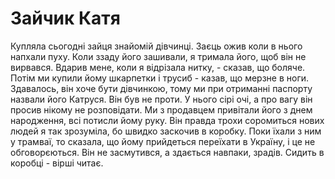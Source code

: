 # Зайчик Катя

Купляла сьогодні зайця знайомій дівчинці. Заєць ожив коли в нього напхали пуху. Коли ззаду його зашивали, 
я тримала його, щоб він не вирвався. 
Вдарив мене, коли я відрізала нитку, - сказав, що боляче. 
Потім ми купили йому шкарпетки і трусиб - казав, що мерзне в ноги. 
Здавалось, він хоче бути дівчинкою, тому ми при отриманні паспорту назвали його Катруся. 
Він був не проти. У нього сірі очі, а про вагу він просив нікому не розповідати. Ми з продавцем привітали 
його з днем народження, всі потисли йому руку. Він правда трохи соромиться нових людей я так зрозуміла,
бо швидко заскочив в коробку. Поки їхали з ним у трамваї, то сказала, що йому прийдеться переїхати в Україну, і це не обговорєються. Він не засмутився, а здається навпаки, зрадів. Сидить в коробці - вірші читає.
